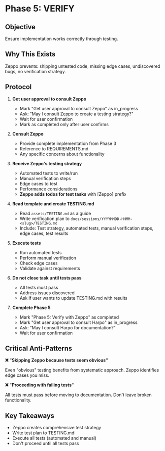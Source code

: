 # Phase 5: VERIFY

## Objective

Ensure implementation works correctly through testing.

## Why This Exists

Zeppo prevents: shipping untested code, missing edge cases, undiscovered bugs, no verification strategy.

## Protocol

1. **Get user approval to consult Zeppo**
   - Mark "Get user approval to consult Zeppo" as in_progress
   - Ask: "May I consult Zeppo to create a testing strategy?"
   - Wait for user confirmation
   - Mark as completed only after user confirms

2. **Consult Zeppo**
   - Provide complete implementation from Phase 3
   - Reference to REQUIREMENTS.md
   - Any specific concerns about functionality

3. **Receive Zeppo's testing strategy**
   - Automated tests to write/run
   - Manual verification steps
   - Edge cases to test
   - Performance considerations
   - **Zeppo adds todos for test tasks** with [Zeppo] prefix

4. **Read template and create TESTING.md**
   - Read `assets/TESTING.md` as a guide
   - Write verification plan to `docs/sessions/YYYYMMDD-HHMM-<slug>/TESTING.md`
   - Include: Test strategy, automated tests, manual verification steps, edge cases, test results

5. **Execute tests**
   - Run automated tests
   - Perform manual verification
   - Check edge cases
   - Validate against requirements

6. **Do not close task until tests pass**
   - All tests must pass
   - Address issues discovered
   - Ask if user wants to update TESTING.md with results

7. **Complete Phase 5**
   - Mark "Phase 5: Verify with Zeppo" as completed
   - Mark "Get user approval to consult Harpo" as in_progress
   - Ask: "May I consult Harpo for documentation?"
   - Wait for user confirmation

## Critical Anti-Patterns

**❌ "Skipping Zeppo because tests seem obvious"**

Even "obvious" testing benefits from systematic approach. Zeppo identifies edge cases you miss.

**❌ "Proceeding with failing tests"**

All tests must pass before moving to documentation. Don't leave broken functionality.

## Key Takeaways

- Zeppo creates comprehensive test strategy
- Write test plan to TESTING.md
- Execute all tests (automated and manual)
- Don't proceed until all tests pass
